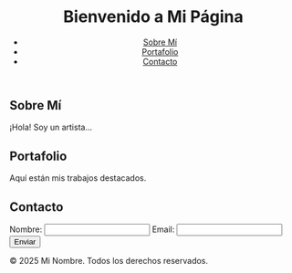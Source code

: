 
<html lang="en">


    
  <head>

  <meta charset="UTF-8">
  <meta name="viewport" content="width=device-width, initial-scale=1.0">

  <link rel="stylesheet" href="style.css">
</head>
<body>
  <header>
    <h1>Bienvenido a Mi Página</h1>
    <nav>
      <ul>
        <li><a href="#about">Sobre Mí</a></li>
        <li><a href="#portfolio">Portafolio</a></li>
        <li><a href="#contact">Contacto</a></li>
      </ul>
    </nav>
  </header>
  <main>
    <section id="about">
      <h2>Sobre Mí</h2>
      <p>¡Hola! Soy un artista...</p>
    </section>
    <section id="portfolio">
      <h2>Portafolio</h2>
      <p>Aquí están mis trabajos destacados.</p>
    </section>
    <section id="contact">
      <h2>Contacto</h2>
      <form action="#">
        <label for="name">Nombre:</label>
        <input type="text" id="name" name="name">
        <label for="email">Email:</label>
        <input type="email" id="email" name="email">
        <button type="submit">Enviar</button>
      </form>
    </section>
  </main>
  <footer>
    <p>© 2025 Mi Nombre. Todos los derechos reservados.</p>
  </footer>
</body>
</html>

